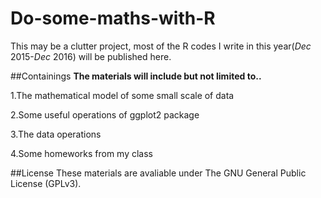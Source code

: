 # Do-some-maths-with-R
This may be a clutter project, most of the R codes I write in this year(*Dec* 2015-*Dec* 2016) will be published here.

##Containings
**The materials will include but not limited to..**

1.The mathematical model of some small scale of data

2.Some useful operations of ggplot2 package

3.The data operations

4.Some homeworks from my class


##License
These materials are avaliable under The GNU General Public License (GPLv3).
